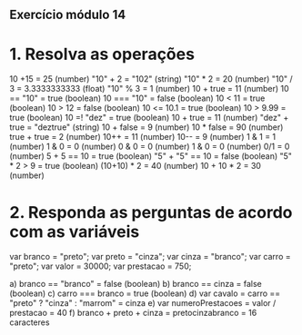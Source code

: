 ## Exercício módulo 14

# 1. Resolva as operações

10 +15 = 25 (number)
"10" + 2 = "102" (string)
"10" * 2 = 20 (number)
"10" / 3 = 3.3333333333 (float)
"10" % 3 = 1 (number)
10 +  true = 11 (number)
10 == "10" = true (boolean)
10 === "10" = false (boolean)
10 < 11 = true (boolean)
10 > 12 = false (boolean)
10 <= 10.1 = true (boolean)
10 > 9.99 = true (boolean)
10 =! "dez" = true (boolean)
10 + true = 11 (number)
"dez" + true = "deztrue" (string)
10 + false = 9 (number)
10 * false = 90 (number)
true + true = 2 (number)
10++ = 11 (number)
10-- = 9 (number)
1 & 1 = 1 (number)
1 & 0 = 0 (number)
0 & 0 = 0 (number)
1 & 0 = 0 (number)
0/1 = 0 (number)
5 + 5 == 10 = true (boolean)
"5" + "5" == 10 = false (boolean)
"5" * 2 > 9 = true (boolean)
(10+10) * 2 = 40 (number)
10 + 10 * 2 = 30 (number)

# 2. Responda as perguntas de acordo com as variáveis

var branco = "preto";
var preto = "cinza";
var cinza = "branco";
var carro = "preto";
var valor = 30000;
var prestacao = 750;

a) branco == "branco" = false (boolean)
b) branco == cinza = false (boolean)
c) carro === branco = true (boolean)
d) var cavalo = carro == "preto" ? "cinza" : "marrom" = cinza
e) var numeroPrestacoes = valor / prestacao = 40
f) branco + preto + cinza = pretocinzabranco = 16 caracteres